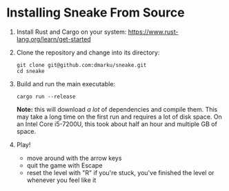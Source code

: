 # Installing Sneake From Source

1. Install Rust and Cargo on your system: <https://www.rust-lang.org/learn/get-started>

1. Clone the repository and change into its directory:

   ```
   git clone git@github.com:dmarku/sneake.git
   cd sneake
   ```

1. Build and run the main executable:

   ```
   cargo run --release
   ```

   **Note:** this will download _a lot_ of dependencies and compile them. This may take a long time on the first run and requires a lot of disk space. On an Intel Core i5-7200U, this took about half an hour and multiple GB of space.

1. Play!

   - move around with the arrow keys
   - quit the game with Escape
   - reset the level with "R" if you're stuck, you've finished the level or whenever you feel like it
